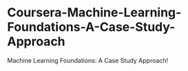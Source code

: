 # Coursera-Machine-Learning-Foundations-A-Case-Study-Approach
Machine Learning Foundations: A Case Study Approach!
